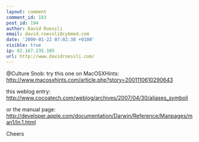 ```yaml
---
layout: comment
comment_id: 183
post_id: 194
author: David Roessli
email: david.roessli@cybmed.com
date: '2009-01-22 07:02:38 +0100'
visible: true
ip: 62.167.235.105
url: http://www.davidroessli.com/
---
```

@Culture Snob: try this one on MacOSXHints:
http://www.macosxhints.com/article.php?story=2001110610290643

this weblog entry:
http://www.cocoatech.com/weblog/archives/2007/04/30/aliases_symboli

or the manual page:
http://developer.apple.com/documentation/Darwin/Reference/Manpages/man1/ln.1.html

Cheers

